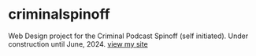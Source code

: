 # criminalspinoff
Web Design project for the Criminal Podcast Spinoff (self initiated).
Under construction until June, 2024.
[view my site](https://hannashibata.github.io/criminalspinoff/index.html)

